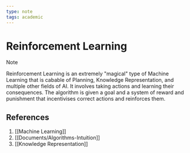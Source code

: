 ```yaml
---
type: note
tags: academic
---
```

# Reinforcement Learning

> [!note] 
> Reinforcement Learning is an extremely "magical" type of Machine Learning that is cabable of Planning, Knowledge Representation, and multiple other fields of AI. It involves taking actions and learning their consequences.
> The algorithm is given a goal and a system of reward and punishment that incentivises correct actions and reinforces them.

## References
1. [[Machine Learning]]
2. [[Documents/Algorithms-Intuition]]
3. [[Knowledge Representation]]